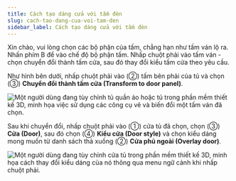 ```yaml
---
title: Cách tạo dáng cửa với tấm đèn
slug: cach-tao-dang-cua-voi-tam-den
sidebar_label: Cách tạo dáng cửa với tấm đèn
---
```


Xin chào, vui lòng chọn các bộ phận của tấm, chẳng hạn như tấm ván lộ ra. Nhấn phím B để vào chế độ bộ phận tấm. Nhấp chuột phải vào tấm ván - chọn chuyển đổi thành tấm cửa, sau đó thay đổi kiểu tấm cửa theo yêu cầu.

Như hình bên dưới, nhấp chuột phải vào (②) tấm bên phải của tủ và chọn (③) **Chuyển đổi thành tấm cửa (Transform to door panel)**.

![Một người dùng đang tùy chỉnh tủ quần áo hoặc tủ trong phần mềm thiết kế 3D, minh họa việc sử dụng các công cụ vẽ và biến đổi một tấm ván đã chọn.](https://storage.googleapis.com/jegavn_kb/images/e6c8c43b-5c43-40aa-a432-b3f8b9f419f8.png)

Sau khi chuyển đổi, nhấp chuột phải vào (①) cửa tủ đã chọn, chọn (③) **Cửa (Door)**, sau đó chọn (④) **Kiểu cửa (Door style)** và chọn kiểu dáng mong muốn từ danh sách thả xuống (②) **Cửa phủ ngoài (Overlay door)**.

![Một người dùng đang tùy chỉnh cửa tủ trong phần mềm thiết kế 3D, minh họa cách thay đổi kiểu dáng của nó thông qua menu ngữ cảnh khi nhấp chuột phải.](https://storage.googleapis.com/jegavn_kb/images/ee483760-dce8-4ca1-989c-808004d6c90d.png)